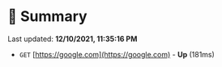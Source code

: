 # 📖 Summary
Last updated: **12/10/2021, 11:35:16 PM**

- `GET` [https://google.com](https://google.com) - **Up** (181ms)
